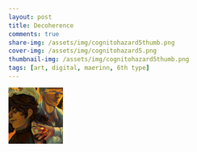 ```yaml
---
layout: post
title: Decoherence
comments: true
share-img: /assets/img/cognitohazard5thumb.png
cover-img: /assets/img/cognitohazard5.png
thumbnail-img: /assets/img/cognitohazard5thumb.png
tags: [art, digital, maerinn, 6th type]
---
```


[![Cognito Hazard](/assets/img/cognitohazard5thumb.png#circ)](/assets/img/cognitohazard5.png)